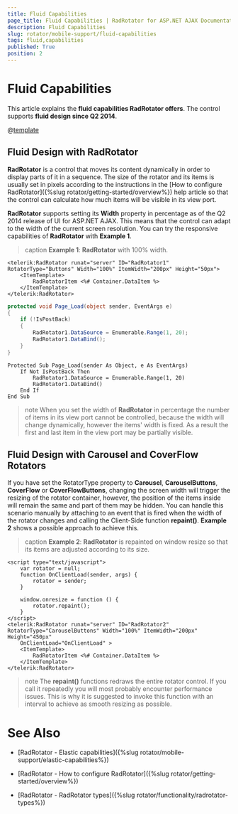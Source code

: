 ```yaml
---
title: Fluid Capabilities
page_title: Fluid Capabilities | RadRotator for ASP.NET AJAX Documentation
description: Fluid Capabilities
slug: rotator/mobile-support/fluid-capabilities
tags: fluid,capabilities
published: True
position: 2
---
```


# Fluid Capabilities

This article explains the **fluid capabilities RadRotator offers**. The control supports **fluid design since Q2 2014**.

@[template](/_templates/common/render-mode.md#resp-design-desc "slug-el: rotator/mobile-support/elastic-capabilities, slug-fl: no")

## Fluid Design with RadRotator

**RadRotator** is a control that moves its content dynamically in order to display parts of it in a sequence. The size of the rotator and its items is usually set in pixels according to the instructions in the [How to configure RadRotator]({%slug rotator/getting-started/overview%}) help article so that the control can calculate how much items will be visible in its view port.

**RadRotator** supports setting its **Width** property in percentage as of the Q2 2014 release of UI for ASP.NET AJAX. This means that the control can adapt to the width of the current screen resolution. You can try the responsive capabilities of **RadRotator** with **Example 1**.

>caption **Example 1**: **RadRotator** with 100% width.

````ASP.NET
<telerik:RadRotator runat="server" ID="RadRotator1" RotatorType="Buttons" Width="100%" ItemWidth="200px" Height="50px">
	<ItemTemplate>
		RadRotatorItem <%# Container.DataItem %>
	</ItemTemplate>
</telerik:RadRotator>
````
````C#
protected void Page_Load(object sender, EventArgs e)
{
	if (!IsPostBack)
	{
		RadRotator1.DataSource = Enumerable.Range(1, 20);
		RadRotator1.DataBind();
	}
}
````
````VB
Protected Sub Page_Load(sender As Object, e As EventArgs)
	If Not IsPostBack Then
		RadRotator1.DataSource = Enumerable.Range(1, 20)
		RadRotator1.DataBind()
	End If
End Sub
````

>note When you set the width of **RadRotator** in percentage the number of items in its view port cannot be controlled, because the width will change dynamically, however the items' width is fixed. As a result the first and last item in the view port may be partially visible.

## Fluid Design with Carousel and CoverFlow Rotators

If you have set the RotatorType property to **Carousel**, **CarouselButtons**, **CoverFlow** or **CoverFlowButtons**, changing the screen width will trigger the resizing of the rotator container, however, the position of the items inside will remain the same and part of them may be hidden. You can handle this scenario manually by attaching to an event that is fired when the width of the rotator changes and calling the Client-Side function **repaint()**. **Example 2** shows a possible approach to achieve this.

>caption **Example 2**: **RadRotator** is repainted on window resize so that its items are adjusted according to its size.

````ASP.NET
<script type="text/javascript">
	var rotator = null;
	function OnClientLoad(sender, args) {
		rotator = sender;
	}

	window.onresize = function () {
		rotator.repaint();
	}
</script>
<telerik:RadRotator runat="server" ID="RadRotator2" RotatorType="CarouselButtons" Width="100%" ItemWidth="200px" Height="450px" 
	OnClientLoad="OnClientLoad" >
	<ItemTemplate>
		RadRotatorItem <%# Container.DataItem %>
	</ItemTemplate>
</telerik:RadRotator>
````

>note The **repaint()** functions redraws the entire rotator control. If you call it repeatedly you will most probably encounter performance issues. This is why it is suggested to invoke this function with an interval to achieve as smooth resizing as possible.

# See Also

 * [RadRotator - Elastic capabilities]({%slug rotator/mobile-support/elastic-capabilities%})

 * [RadRotator - How to configure RadRotator]({%slug rotator/getting-started/overview%})

 * [RadRotator - RadRotator types]({%slug rotator/functionality/radrotator-types%})
